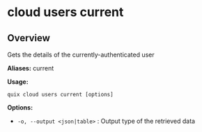 # cloud users current

## Overview

Gets the details of the currently-authenticated user

**Aliases:** current

**Usage:**

```
quix cloud users current [options]
```

**Options:**

- `-o, --output <json|table>` : Output type of the retrieved data


